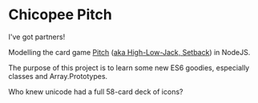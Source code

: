 # Chicopee Pitch
I've got partners!

Modelling the card game [Pitch](https://www.pagat.com/allfours/pitch.html) ([aka High-Low-Jack, Setback](http://www.urbandictionary.com/define.php?term=Chicopee%20Pitch)) in NodeJS.

The purpose of this project is to learn some new ES6 goodies, especially classes and Array.Prototypes.

Who knew unicode had a full 58-card deck of icons?
